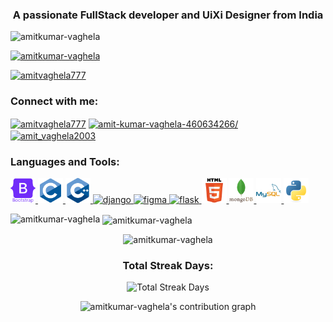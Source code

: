 <h3 align="center">A passionate FullStack developer and UiXi Designer from India</h3>

<p align="left"> <img src="https://komarev.com/ghpvc/?username=amitkumar-vaghela&label=Profile%20views&color=0e75b6&style=flat" alt="amitkumar-vaghela" /> </p>

<p align="left"> <a href="https://github.com/ryo-ma/github-profile-trophy"><img src="https://github-profile-trophy.vercel.app/?username=amitkumar-vaghela" alt="amitkumar-vaghela" /></a> </p>

<p align="left"> <a href="https://twitter.com/amitvaghela777" target="blank"><img src="https://img.shields.io/twitter/follow/amitvaghela777?logo=twitter&style=for-the-badge" alt="amitvaghela777" /></a> </p>

<h3 align="left">Connect with me:</h3>
<p align="left">
<a href="https://twitter.com/amitvaghela777" target="blank"><img align="center" src="https://raw.githubusercontent.com/rahuldkjain/github-profile-readme-generator/master/src/images/icons/Social/twitter.svg" alt="amitvaghela777" height="30" width="40" /></a>
<a href="https://linkedin.com/in/amit-kumar-vaghela-460634266/" target="blank"><img align="center" src="https://raw.githubusercontent.com/rahuldkjain/github-profile-readme-generator/master/src/images/icons/Social/linked-in-alt.svg" alt="amit-kumar-vaghela-460634266/" height="30" width="40" /></a>
<a href="https://instagram.com/amit_vaghela2003" target="blank"><img align="center" src="https://raw.githubusercontent.com/rahuldkjain/github-profile-readme-generator/master/src/images/icons/Social/instagram.svg" alt="amit_vaghela2003" height="30" width="40" /></a>
</p>

<h3 align="left">Languages and Tools:</h3>
<p align="left"> 
  <a href="https://getbootstrap.com" target="_blank" rel="noreferrer"> 
    <img src="https://raw.githubusercontent.com/devicons/devicon/master/icons/bootstrap/bootstrap-plain-wordmark.svg" alt="bootstrap" width="40" height="40"/> 
  </a> 
  <a href="https://www.cprogramming.com/" target="_blank" rel="noreferrer"> 
    <img src="https://raw.githubusercontent.com/devicons/devicon/master/icons/c/c-original.svg" alt="c" width="40" height="40"/> 
  </a> 
  <a href="https://www.w3schools.com/cpp/" target="_blank" rel="noreferrer"> 
    <img src="https://raw.githubusercontent.com/devicons/devicon/master/icons/cplusplus/cplusplus-original.svg" alt="cplusplus" width="40" height="40"/> 
  </a> 
  <a href="https://www.djangoproject.com/" target="_blank" rel="noreferrer"> 
    <img src="https://cdn.worldvectorlogo.com/logos/django.svg" alt="django" width="40" height="40"/> 
  </a> 
  <a href="https://www.figma.com/" target="_blank" rel="noreferrer"> 
    <img src="https://www.vectorlogo.zone/logos/figma/figma-icon.svg" alt="figma" width="40" height="40"/> 
  </a> 
  <a href="https://flask.palletsprojects.com/" target="_blank" rel="noreferrer"> 
    <img src="https://www.vectorlogo.zone/logos/pocoo_flask/pocoo_flask-icon.svg" alt="flask" width="40" height="40"/> 
  </a> 
  <a href="https://www.w3.org/html/" target="_blank" rel="noreferrer"> 
    <img src="https://raw.githubusercontent.com/devicons/devicon/master/icons/html5/html5-original-wordmark.svg" alt="html5" width="40" height="40"/> 
  </a> 
  <a href="https://www.mongodb.com/" target="_blank" rel="noreferrer"> 
    <img src="https://raw.githubusercontent.com/devicons/devicon/master/icons/mongodb/mongodb-original-wordmark.svg" alt="mongodb" width="40" height="40"/> 
  </a> 
  <a href="https://www.mysql.com/" target="_blank" rel="noreferrer"> 
    <img src="https://raw.githubusercontent.com/devicons/devicon/master/icons/mysql/mysql-original-wordmark.svg" alt="mysql" width="40" height="40"/> 
  </a> 
  <a href="https://www.python.org" target="_blank" rel="noreferrer"> 
    <img src="https://raw.githubusercontent.com/devicons/devicon/master/icons/python/python-original.svg" alt="python" width="40" height="40"/> 
  </a> 
</p>

<p><img align="left" src="https://github-readme-stats.vercel.app/api/top-langs?username=amitkumar-vaghela&show_icons=true&locale=en&layout=compact" alt="amitkumar-vaghela" /></p>

<p>&nbsp;<img align="center" src="https://github-readme-stats.vercel.app/api?username=amitkumar-vaghela&show_icons=true&locale=en" alt="amitkumar-vaghela" /></p>

<p align="center">
    <img src="https://github-readme-streak-stats.herokuapp.com/?user=amitkumar-vaghela&" alt="amitkumar-vaghela" />
</p>

<h3 align="center">Total Streak Days:</h3>
<p align="center">
  <img src="https://github-readme-streak-stats.herokuapp.com/?user=amitkumar-vaghela&count_private=true" alt="Total Streak Days" />
</p>

<p align="center">
    <img src="https://github-readme-activity-graph.cyclic.app/graph?username=amitkumar-vaghela&theme=github" alt="amitkumar-vaghela's contribution graph" />
</p>
